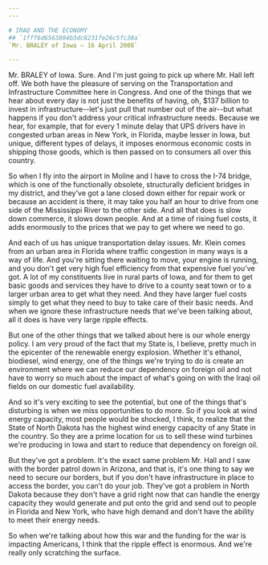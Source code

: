 ```yaml
---
---

# IRAQ AND THE ECONOMY
## `1fff6d6563804b3dc8231fe26c5fc38a`
`Mr. BRALEY of Iowa — 16 April 2008`

---
```



Mr. BRALEY of Iowa. Sure. And I'm just going to pick up where Mr. 
Hall left off. We both have the pleasure of serving on the 
Transportation and Infrastructure Committee here in Congress. And one 
of the things that we hear about every day is not just the benefits of 
having, oh, $137 billion to invest in infrastructure--let's just pull 
that number out of the air--but what happens if you don't address your 
critical infrastructure needs. Because we hear, for example, that for 
every 1 minute delay that UPS drivers have in congested urban areas in 
New York, in Florida, maybe lesser in Iowa, but unique, different types 
of delays, it imposes enormous economic costs in shipping those goods, 
which is then passed on to consumers all over this country.

So when I fly into the airport in Moline and I have to cross the I-74 
bridge, which is one of the functionally obsolete, structurally 
deficient bridges in my district, and they've got a lane closed down 
either for repair work or because an accident is there, it may take you 
half an hour to drive from one side of the Mississippi River to the 
other side. And all that does is slow down commerce, it slows down 
people. And at a time of rising fuel costs, it adds enormously to the 
prices that we pay to get where we need to go.

And each of us has unique transportation delay issues. Mr. Klein 
comes from an urban area in Florida where traffic congestion in many 
ways is a way of life. And you're sitting there waiting to move, your 
engine is running, and you don't get very high fuel efficiency from 
that expensive fuel you've got. A lot of my constituents live in rural 
parts of Iowa, and for them to get basic goods and services they have 
to drive to a county seat town or to a larger urban area to get what 
they need. And they have larger fuel costs simply to get what they need 
to buy to take care of their basic needs. And when we ignore these 
infrastructure needs that we've been talking about, all it does is have 
very large ripple effects.

But one of the other things that we talked about here is our whole 
energy policy. I am very proud of the fact that my State is, I believe, 
pretty much in the epicenter of the renewable energy explosion. Whether 
it's ethanol, biodiesel, wind energy, one of the things we're trying to 
do is create an environment where we can reduce our dependency on 
foreign oil and not have to worry so much about the impact of what's 
going on with the Iraqi oil fields on our domestic fuel availability.



And so it's very exciting to see the potential, but one of the things 
that's disturbing is when we miss opportunities to do more. So if you 
look at wind energy capacity, most people would be shocked, I think, to 
realize that the State of North Dakota has the highest wind energy 
capacity of any State in the country. So they are a prime location for 
us to sell these wind turbines we're producing in Iowa and start to 
reduce that dependency on foreign oil.

But they've got a problem. It's the exact same problem Mr. Hall and I 
saw with the border patrol down in Arizona, and that is, it's one thing 
to say we need to secure our borders, but if you don't have 
infrastructure in place to access the border, you can't do your job. 
They've got a problem in North Dakota because they don't have a grid 
right now that can handle the energy capacity they would generate and 
put onto the grid and send out to people in Florida and New York, who 
have high demand and don't have the ability to meet their energy needs.

So when we're talking about how this war and the funding for the war 
is impacting Americans, I think that the ripple effect is enormous. And 
we're really only scratching the surface.